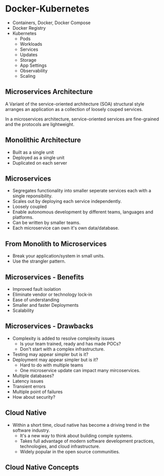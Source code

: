 # Docker-Kubernetes
* Containers, Docker, Docker Compose
* Docker Registry
* Kubernetes
    * Pods
    * Workloads
    * Services
    * Updates
    * Storage
    * App Settings
    * Observability 
    * Scaling

## Microservices Architecture
A Variant of the service-oriented architecture (SOA) structural style arranges an application as a collection of loosely couped services. 

In a microservices architecture, service-oriented services are fine-grained and the protocols are lightweight.

## Monolithic Architecture
* Built as a single unit
* Deployed as a single unit
* Duplicated on each server

## Microservices 
* Segregates functionality into smaller seperate services each with a single reponsibility. 
* Scales out by deploying each service independently.
* Loosely coupled
* Enable autonomous development by different teams, languages and platforms. 
* Can be written by smaller teams. 
* Each microservice can own it's own data/database.

## From Monolith to Microservices
* Break your application/system in small units. 
* Use the strangler pattern.

## Microservices - Benefits
* Improved fault isolation
* Eliminate vendor or technology lock-in
* Ease of understanding
* Smaller and faster Deployments
* Scalability

## Microservices - Drawbacks
* Complexity is added to resolve complexity issues
    * Is your team trained, ready and has made POCs?
    * Don't start with a complex infrastructure. 
* Testing may appear simpler but is it?
* Deployment may appear simpler but is it? 
    * Hard to do with multiple teams
    * One microservice update can impact many mircoservices.
* Multiple databases?
* Latency issues
* Transient errors
* Multiple point of failures
* How about security?

## Cloud Native
* Within a short time, cloud native has become a driving trend in the software industry.
    * It's a new way to think about building comple systems.
    * Takes full advantage of modern software development practices, technologies, and cloud infrastructure.
    * Widely popular in the open source communities. 

## Cloud Native Concepts
